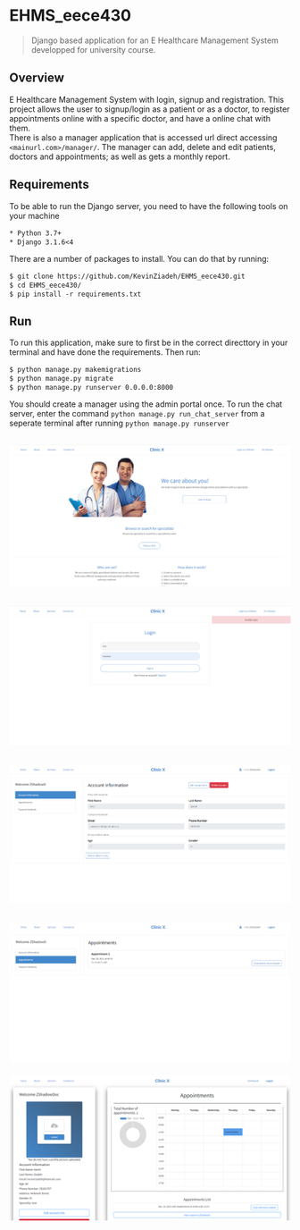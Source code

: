 # EHMS_eece430
> Django based application for an E Healthcare Management System developped for university course.

## Overview
E Healthcare Management System with login, signup and registration. This project allows the user to signup/login as a 
patient or as a doctor, to register appointments online with a specific doctor, and have a online chat with them. 
<br/>
There is also a manager application that is accessed url direct accessing `<mainurl.com>/manager/`. The  manager can 
add, delete and edit patients, doctors and appointments; as well as gets a monthly report.

## Requirements
To be able to run the Django server, you need to have the following tools on your machine
```
* Python 3.7+
* Django 3.1.6<4
```
There are a number of packages to install. You can do that by running:
```
$ git clone https://github.com/KevinZiadeh/EHMS_eece430.git
$ cd EHMS_eece430/
$ pip install -r requirements.txt
```

## Run
To run this application, make sure to first be in the correct directtory in your terminal and have done the requirements. Then run:
```
$ python manage.py makemigrations
$ python manage.py migrate
$ python manage.py runserver 0.0.0.0:8000
```
You should create a manager using the admin portal once.
To run the chat server, enter the command `python manage.py run_chat_server` from a seperate terminal after running `python manage.py runserver`

![](res/1.PNG?raw=true)
---
![](res/2.PNG?raw=true)
---
![](res/3.PNG?raw=true)
---
![](res/4.PNG?raw=true)
---
![](res/5.PNG?raw=true)